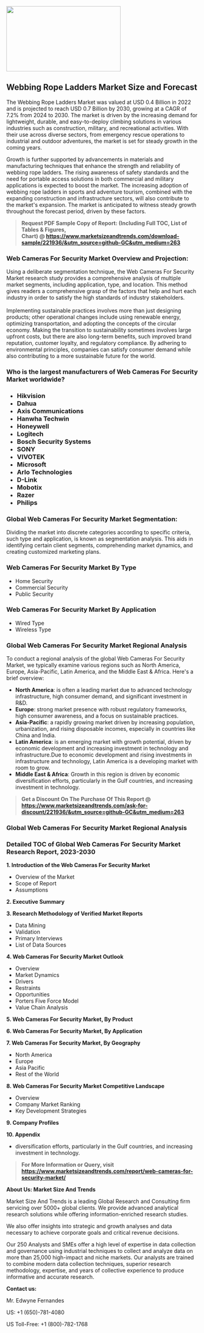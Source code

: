 <p><img class="alignnone size-medium wp-image-20088" src="https://ffe5etoiles.com/wp-content/uploads/2024/12/MST1-300x171.png" alt="" width="300" height="171" /></p><h2>Webbing Rope Ladders Market Size and Forecast</h2><p>The Webbing Rope Ladders Market was valued at USD 0.4 Billion in 2022 and is projected to reach USD 0.7 Billion by 2030, growing at a CAGR of 7.2% from 2024 to 2030. The market is driven by the increasing demand for lightweight, durable, and easy-to-deploy climbing solutions in various industries such as construction, military, and recreational activities. With their use across diverse sectors, from emergency rescue operations to industrial and outdoor adventures, the market is set for steady growth in the coming years.</p><p>Growth is further supported by advancements in materials and manufacturing techniques that enhance the strength and reliability of webbing rope ladders. The rising awareness of safety standards and the need for portable access solutions in both commercial and military applications is expected to boost the market. The increasing adoption of webbing rope ladders in sports and adventure tourism, combined with the expanding construction and infrastructure sectors, will also contribute to the market's expansion. The market is anticipated to witness steady growth throughout the forecast period, driven by these factors.</p></p><blockquote id="" class=""><strong>Request PDF Sample Copy of Report: (Including Full TOC, List of Tables &amp; Figures, Chart)&nbsp;@&nbsp;<strong><a href="https://www.marketsizeandtrends.com/download-sample/221936/&utm_source=github-GC&utm_medium=263" target="_blank">https://www.marketsizeandtrends.com/download-sample/221936/&utm_source=github-GC&utm_medium=263</a></strong></strong></blockquote><h3 id="" class="">Web Cameras For Security Market&nbsp;Overview and Projection:</h3><p id="" class="">Using a deliberate segmentation technique, the Web Cameras For Security Market research study provides a comprehensive analysis of multiple market segments, including application, type, and location. This method gives readers a comprehensive grasp of the factors that help and hurt each industry in order to satisfy the high standards of industry stakeholders. <br /> <br />Implementing sustainable practices involves more than just designing products; other operational changes include using renewable energy, optimizing transportation, and adopting the concepts of the circular economy. Making the transition to sustainability sometimes involves large upfront costs, but there are also long-term benefits, such improved brand reputation, customer loyalty, and regulatory compliance. By adhering to environmental principles, companies can satisfy consumer demand while also contributing to a more sustainable future for the world.</p><h3 id="" class="">Who is the largest manufacturers of&nbsp;Web Cameras For Security Market worldwide?</h3><h3 class=""><p><ul><li>Hikvision </li><li> Dahua </li><li> Axis Communications </li><li> Hanwha Techwin </li><li> Honeywell </li><li> Logitech </li><li> Bosch Security Systems </li><li> SONY </li><li> VIVOTEK </li><li> Microsoft </li><li> Arlo Technologies </li><li> D-Link </li><li> Mobotix </li><li> Razer </li><li> Philips</li></ul></p></h3><h3 id="" class="">Global&nbsp;Web Cameras For Security Market Segmentation:</h3><p id="" class="">Dividing the market into discrete categories according to specific criteria, such type and application, is known as segmentation analysis. This aids in identifying certain client segments, comprehending market dynamics, and creating customized marketing plans.</p><h3 id="" class="">Web Cameras For Security Market&nbsp;By Type</h3><p><p><ul><li>Home Security</li><li> Commercial Security</li><li> Public Security</p></li></ul></p></p><h3 id="" class="">Web Cameras For Security Market&nbsp;By Application</h3><p class=""><p><ul><li>Wired Type</li><li> Wireless Type</li></ul></p></p><h3 id="" class="">Global Web Cameras For Security Market Regional Analysis</h3><p id="" class="">To conduct a regional analysis of the global Web Cameras For Security Market, we typically examine various regions such as North America, Europe, Asia-Pacific, Latin America, and the Middle East &amp; Africa. Here's a brief overview:</p><ul><li><strong>North America</strong>: is often a leading market due to advanced technology infrastructure, high consumer demand, and significant investment in R&amp;D.</li><li><strong>Europe</strong>: strong market presence with robust regulatory frameworks, high consumer awareness, and a focus on sustainable practices.</li><li><strong>Asia-Pacific</strong>: a rapidly growing market driven by increasing population, urbanization, and rising disposable incomes, especially in countries like China and India.</li><li><strong>Latin America</strong>: is an emerging market with growth potential, driven by economic development and increasing investment in technology and infrastructure.Due to economic development and rising investments in infrastructure and technology, Latin America is a developing market with room to grow.</li><li><strong>Middle East &amp; Africa</strong>: Growth in this region is driven by economic diversification efforts, particularly in the Gulf countries, and increasing investment in technology.</li></ul><blockquote id="" class=""><strong>Get a Discount On The Purchase Of This Report @ <strong><a href="https://www.marketsizeandtrends.com/ask-for-discount/221936/&utm_source=github-GC&utm_medium=263" target="_blank">https://www.marketsizeandtrends.com/ask-for-discount/221936/&utm_source=github-GC&utm_medium=263</a></strong></strong></blockquote><h3 id="" class="">Global Web Cameras For Security Market Regional Analysis</h3><h3 id="" class="">Detailed TOC of Global Web Cameras For Security Market Research Report, 2023-2030</h3><p id="" class=""><strong>1. Introduction of the Web Cameras For Security Market</strong></p><ul><li>Overview of the Market</li><li>Scope of Report</li><li>Assumptions</li></ul><p id="" class=""><strong>2. Executive Summary</strong></p><p id="" class=""><strong>3. Research Methodology of Verified Market Reports</strong></p><ul><li>Data Mining</li><li>Validation</li><li>Primary Interviews</li><li>List of Data Sources</li></ul><p id="" class=""><strong>4. Web Cameras For Security Market Outlook</strong></p><ul><li>Overview</li><li>Market Dynamics</li><li>Drivers</li><li>Restraints</li><li>Opportunities</li><li>Porters Five Force Model</li><li>Value Chain Analysis</li></ul><p id="" class=""><strong>5. Web Cameras For Security Market, By Product</strong></p><p id="" class=""><strong>6. Web Cameras For Security Market, By Application</strong></p><p id="" class=""><strong>7. Web Cameras For Security Market, By Geography</strong></p><ul><li>North America</li><li>Europe</li><li>Asia Pacific</li><li>Rest of the World</li></ul><p id="" class=""><strong>8. Web Cameras For Security Market Competitive Landscape</strong></p><ul><li>Overview</li><li>Company Market Ranking</li><li>Key Development Strategies</li></ul><p id="" class=""><strong>9. Company Profiles</strong></p><p id="" class=""><strong>10. Appendix</strong></p><ul><li>diversification efforts, particularly in the Gulf countries, and increasing investment in technology.</li></ul><blockquote id="" class=""><strong>For More Information or Query, visit <strong><strong><a href="https://www.marketsizeandtrends.com/report/web-cameras-for-security-market/" target="_blank">https://www.marketsizeandtrends.com/report/web-cameras-for-security-market/</a></strong></strong></strong></blockquote><p id="" class=""><strong>About Us: Market Size And Trends</strong></p><p id="" class="">Market Size And Trends is a leading Global Research and Consulting firm servicing over 5000+ global clients. We provide advanced analytical research solutions while offering information-enriched research studies.</p><p id="" class="">We also offer insights into strategic and growth analyses and data necessary to achieve corporate goals and critical revenue decisions.</p><p id="" class="">Our 250 Analysts and SMEs offer a high level of expertise in data collection and governance using industrial techniques to collect and analyze data on more than 25,000 high-impact and niche markets. Our analysts are trained to combine modern data collection techniques, superior research methodology, expertise, and years of collective experience to produce informative and accurate research.</p><p id="" class=""><strong>Contact us:</strong></p><p id="" class="">Mr. Edwyne Fernandes</p><p id="" class="">US: +1 (650)-781-4080</p><p id="" class="">US Toll-Free: +1 (800)-782-1768</p>
